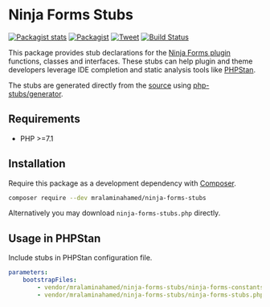 # Ninja Forms Stubs

[![Packagist stats](https://img.shields.io/packagist/dt/mralaminahamed/ninja-forms-stubs.svg)](https://packagist.org/packages/mralaminahamed/ninja-forms-stubs/stats)
[![Packagist](https://img.shields.io/packagist/v/mralaminahamed/ninja-forms-stubs.svg?color=4CC61E&style=popout)](https://packagist.org/packages/mralaminahamed/ninja-forms-stubs)
[![Tweet](https://img.shields.io/badge/Tweet-share-d5d5d5?style=social&logo=twitter)](https://twitter.com/intent/tweet?text=https%3A%2F%2Fgithub.com%2Fmralaminahamed%2Fphpstan-ninja-forms-stubs&url=I%20use%20mralaminahamed%2Fphpstan-ninja-forms-stubs%20for%20IDE%20completion%20and%20static%20analysis)
[![Build Status](https://app.travis-ci.com/mralaminahamed/phpstan-ninja-forms-stubs.svg?branch=master)](https://app.travis-ci.com/mralaminahamed/phpstan-ninja-forms-stubs)

This package provides stub declarations for the [Ninja Forms plugin](https://wordpress.org/plugins/ninja-forms/)
functions, classes and interfaces.
These stubs can help plugin and theme developers leverage IDE completion
and static analysis tools like [PHPStan](https://github.com/phpstan/phpstan).

The stubs are generated directly from the [source](https://wordpress.org/plugins/ninja-forms/)
using [php-stubs/generator](https://github.com/php-stubs/generator).

## Requirements

- PHP >=7.1

## Installation

Require this package as a development dependency with [Composer](https://getcomposer.org).

```bash
composer require --dev mralaminahamed/ninja-forms-stubs
```

Alternatively you may download `ninja-forms-stubs.php` directly.

## Usage in PHPStan

Include stubs in PHPStan configuration file.

```yaml
parameters:
    bootstrapFiles:
        - vendor/mralaminahamed/ninja-forms-stubs/ninja-forms-constants-stubs.php
        - vendor/mralaminahamed/ninja-forms-stubs/ninja-forms-stubs.php
```
